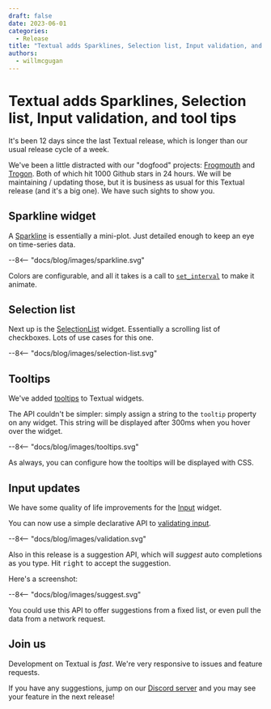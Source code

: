 ```yaml
---
draft: false
date: 2023-06-01
categories:
  - Release
title: "Textual adds Sparklines, Selection list, Input validation, and tool tips"
authors:
  - willmcgugan
---
```


# Textual adds Sparklines, Selection list, Input validation, and tool tips

It's been 12 days since the last Textual release, which is longer than our usual release cycle of a week.

We've been a little distracted with our "dogfood" projects: [Frogmouth](https://github.com/Textualize/frogmouth) and [Trogon](https://github.com/Textualize/trogon). Both of which hit 1000 Github stars in 24 hours. We will be maintaining / updating those, but it is business as usual for this Textual release (and it's a big one). We have such sights to show you.

<!-- more -->

## Sparkline widget

A [Sparkline](../../widget_gallery.md#sparkline) is essentially a mini-plot. Just detailed enough to keep an eye on time-series data.

<div>
--8<-- "docs/blog/images/sparkline.svg"
</div>

Colors are configurable, and all it takes is a call to [`set_interval`](https://textual.textualize.io/api/message_pump/#textual.message_pump.MessagePump.set_interval) to make it animate.

## Selection list

Next up is the [SelectionList](../../widget_gallery.md#selectionlist) widget. Essentially a scrolling list of checkboxes. Lots of use cases for this one.

<div>
--8<-- "docs/blog/images/selection-list.svg"
</div>

## Tooltips

We've added [tooltips](../../guide/widgets.md#tooltips) to Textual widgets.

The API couldn't be simpler: simply assign a string to the `tooltip` property on any widget.
This string will be displayed after 300ms when you hover over the widget.


<div>
--8<-- "docs/blog/images/tooltips.svg"
</div>

As always, you can configure how the tooltips will be displayed with CSS.

## Input updates

We have some quality of life improvements for the [Input](../../widget_gallery.md#input) widget.

You can now use a simple declarative API to [validating input](/widgets/input/#validating-input).

<div>
--8<-- "docs/blog/images/validation.svg"
</div>

Also in this release is a suggestion API, which will *suggest* auto completions as you type.
Hit <kbd>right</kbd> to accept the suggestion.

Here's a screenshot:

<div>
--8<-- "docs/blog/images/suggest.svg"
</div>

You could use this API to offer suggestions from a fixed list, or even pull the data from a network request.

## Join us

Development on Textual is *fast*.
We're very responsive to issues and feature requests.

If you have any suggestions, jump on our [Discord server](https://discord.gg/Enf6Z3qhVr) and you may see your feature in the next release!
